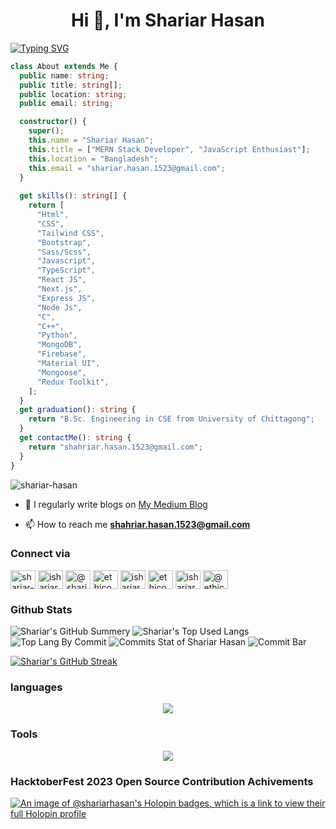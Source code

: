 <h1 align="center">Hi 👋, I'm Shariar Hasan</h1>

[![Typing SVG](https://readme-typing-svg.demolab.com?font=Fira+Code&weight=700&size=50&duration=1500&pause=1000&color=0000FF&center=true&multiline=true&random=true&width=1200&height=200&lines=MERN+Stack+Developer;JavaScript+Enthusiast;Frontend+Lover)](https://git.io/typing-svg)

```typescript
class About extends Me {
  public name: string;
  public title: string[];
  public location: string;
  public email: string;

  constructor() {
    super();
    this.name = "Shariar Hasan";
    this.title = ["MERN Stack Developer", "JavaScript Enthusiast"];
    this.location = "Bangladesh";
    this.email = "shariar.hasan.1523@gmail.com";
  }
  
  get skills(): string[] {
    return [
      "Html",
      "CSS",
      "Tailwind CSS",
      "Bootstrap",
      "Sass/Scss",
      "Javascript",
      "TypeScript",
      "React JS",
      "Next.js",
      "Express JS",
      "Node Js",
      "C",
      "C++",
      "Python",
      "MongoDB",
      "Firebase",
      "Material UI",
      "Mongoose",
      "Redux Toolkit",
    ];
  }
  get graduation(): string {
    return "B.Sc. Engineering in CSE from University of Chittagong";
  }
  get contactMe(): string {
    return "shahriar.hasan.1523@gmail.com";
  }
}
```

<p align="left"> <img src="https://komarev.com/ghpvc/?username=shariar-hasan&label=Profile%20views&color=0e75b6&style=flat" alt="shariar-hasan" /> </p>

- 📝 I regularly write blogs on [My Medium Blog](https://medium.com/@ShariarHasan)

- 📫 How to reach me **shahriar.hasan.1523@gmail.com**

### Connect via

<p align="left">
<a href="https://linkedin.com/in/shariar-hasan" target="_blank"><img align="center" src="https://raw.githubusercontent.com/rahuldkjain/github-profile-readme-generator/master/src/images/icons/Social/linked-in-alt.svg" alt="shariar-hasan" height="30" width="40" /></a>
<a href="https://fb.com/ishariarhasan" target="_blank"><img align="center" src="https://raw.githubusercontent.com/rahuldkjain/github-profile-readme-generator/master/src/images/icons/Social/facebook.svg" alt="ishariarhasan" height="30" width="40" /></a>
<a href="https://medium.com/@shariarhasan" target="_blank"><img align="center" src="https://raw.githubusercontent.com/rahuldkjain/github-profile-readme-generator/master/src/images/icons/Social/medium.svg" alt="@shariarhasan" height="30" width="40" /></a>
<a href="https://www.codechef.com/users/ethico" target="_blank"><img align="center" src="https://cdn.jsdelivr.net/npm/simple-icons@3.1.0/icons/codechef.svg" alt="ethico" height="30" width="40" /></a>
<a href="https://www.hackerrank.com/ishariarhasan" target="_blank"><img align="center" src="https://raw.githubusercontent.com/rahuldkjain/github-profile-readme-generator/master/src/images/icons/Social/hackerrank.svg" alt="ishariarhasan" height="30" width="40" /></a>
<a href="https://codeforces.com/profile/ethico" target="_blank"><img align="center" src="https://raw.githubusercontent.com/rahuldkjain/github-profile-readme-generator/master/src/images/icons/Social/codeforces.svg" alt="ethico" height="30" width="40" /></a>
<a href="https://www.leetcode.com/ishariarhasan" target="_blank"><img align="center" src="https://raw.githubusercontent.com/rahuldkjain/github-profile-readme-generator/master/src/images/icons/Social/leet-code.svg" alt="ishariarhasan" height="30" width="40" /></a>
<a href="https://www.hackerearth.com/@ethico" target="_blank"><img align="center" src="https://raw.githubusercontent.com/rahuldkjain/github-profile-readme-generator/master/src/images/icons/Social/hackerearth.svg" alt="@ethico" height="30" width="40" /></a>
</p>

<!-- Stat Section -->

### Github Stats
![Shariar's GitHub Summery](http://github-profile-summary-cards.vercel.app/api/cards/profile-details?username=Shariar-Hasan&theme=transparent)
![Shariar's Top Used Langs](http://github-profile-summary-cards.vercel.app/api/cards/repos-per-language?username=Shariar-Hasan&theme=transparent)
![Top Lang By Commit](http://github-profile-summary-cards.vercel.app/api/cards/most-commit-language?username=Shariar-Hasan&theme=transparent)
![Commits Stat of Shariar Hasan](http://github-profile-summary-cards.vercel.app/api/cards/stats?username=Shariar-Hasan&theme=transparent)
![Commit Bar](http://github-profile-summary-cards.vercel.app/api/cards/productive-time?username=Shariar-Hasan&theme=transparent&utcOffset=8)

[![Shariar's GitHub Streak](https://streak-stats.demolab.com?user=Shariar-Hasan&theme=dark&hide_border=true&border_radius=1&mode=weekly&card_width=1200)](https://git.io/streak-stats)

 

### languages
<p align="center">
  <a href="https://skillicons.dev">
    <img src="https://skillicons.dev/icons?i=html,css,javascript,typescript,react,next,solidjs,nodejs,express,tailwind,bootstrap,scss,c,cpp,python,materialui&perline=8" />
  </a>
</p>

### Tools
<p align="center">
  <a href="https://skillicons.dev">
    <img src="https://skillicons.dev/icons?i=git,vscode,firebase,mongodb,netlify,heroku" />
  </a>
</p>
<!-- Hacktober Fest -->

### HacktoberFest 2023 Open Source Contribution Achivements

[![An image of @shariarhasan's Holopin badges, which is a link to view their full Holopin profile](https://holopin.me/shariarhasan)](https://holopin.io/@shariarhasan)
